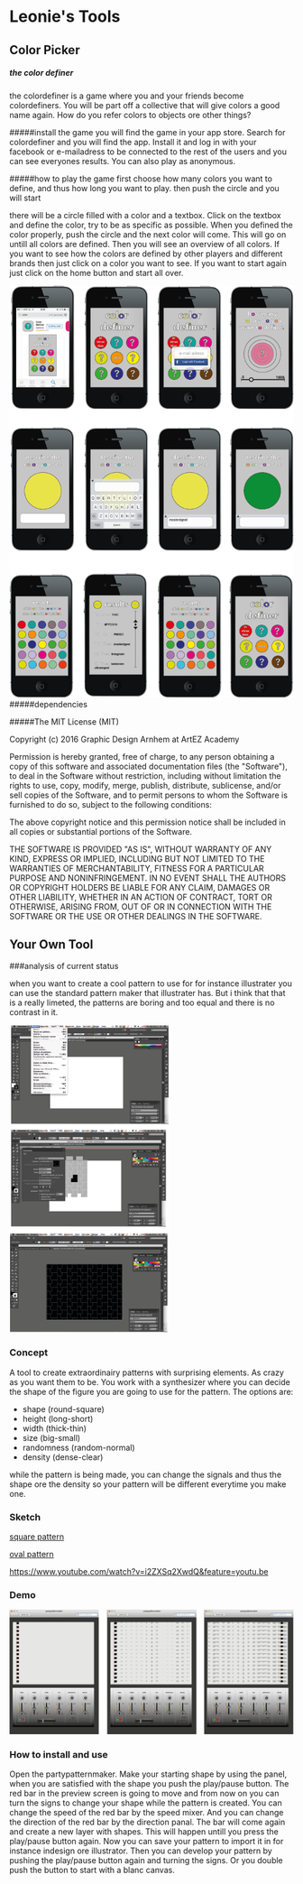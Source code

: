 # Leonie's Tools

## Color Picker

##### the  color definer
the colordefiner is a game where you and your friends become colordefiners. You will be part off a collective that will give colors a good name again. How do you refer colors to objects ore other things? 

#####install the game
you will find the game in your app store. Search for colordefiner and you will find the app. Install it and log in with your facebook or e-mailadress to be connected to the rest of the users and you can see everyones results. 
You can also play as anonymous.

#####how to play the game
first choose how many colors you want to define, and thus how long you want to play. then push the circle and you will start

there will be a circle filled with a color and a textbox. Click on the textbox and define the color, try to be as specific as possible. When you defined the color properly, push the circle and the next color will come. This will go on untill all colors are defined. 
Then you will see an overview of all colors. If you want to see how the colors are defined by other players and different brands then just click on a color you want to see. If you want to start again just click on the home button and start all over. 


![Text-IO](prototypecolor1.png)
#####dependencies

#####The MIT License (MIT)

Copyright (c) 2016 Graphic Design Arnhem at ArtEZ Academy

Permission is hereby granted, free of charge, to any person obtaining a copy
of this software and associated documentation files (the "Software"), to deal
in the Software without restriction, including without limitation the rights
to use, copy, modify, merge, publish, distribute, sublicense, and/or sell
copies of the Software, and to permit persons to whom the Software is
furnished to do so, subject to the following conditions:

The above copyright notice and this permission notice shall be included in all
copies or substantial portions of the Software.

THE SOFTWARE IS PROVIDED "AS IS", WITHOUT WARRANTY OF ANY KIND, EXPRESS OR
IMPLIED, INCLUDING BUT NOT LIMITED TO THE WARRANTIES OF MERCHANTABILITY,
FITNESS FOR A PARTICULAR PURPOSE AND NONINFRINGEMENT. IN NO EVENT SHALL THE
AUTHORS OR COPYRIGHT HOLDERS BE LIABLE FOR ANY CLAIM, DAMAGES OR OTHER
LIABILITY, WHETHER IN AN ACTION OF CONTRACT, TORT OR OTHERWISE, ARISING FROM,
OUT OF OR IN CONNECTION WITH THE SOFTWARE OR THE USE OR OTHER DEALINGS IN THE
SOFTWARE.


## Your Own Tool

###analysis of current status

when you want to create a cool pattern to use for for instance illustrater you can use the standard pattern maker that illustrater has. But i think that that is a really limeted, the patterns are boring and too equal and there is no contrast in it. 

![Text-IO](analyse.png)
### Concept
A tool to create extraordinairy patterns with surprising elements. As crazy as you want them to be. You work with a synthesizer where you can decide the shape of the figure you are going to use for the pattern. 
The options are:

- shape (round-square)
- height (long-short)
- width (thick-thin)
- size (big-small)
- randomness (random-normal)
- density (dense-clear)

while the pattern is being made, you can change the signals and thus the shape ore the density so your pattern will be different everytime you make one. 

### Sketch

[square pattern](Leonie/redline2.pv)


[oval pattern](Leonie/redline3.pv)


https://www.youtube.com/watch?v=i2ZXSq2XwdQ&feature=youtu.be

### Demo

![Text-IO](demo_ppt.png)

### How to install and use

Open the partypatternmaker. 
Make your starting shape by using the panel, when you are satisfied with the shape you push the play/pause button. The red bar in the preview screen is going to move and from now on you can turn the signs to change your shape while the pattern is created. 
You can change the speed of the red bar by the speed mixer. And you can change the direction of the red bar by the direction panal. 
The bar will come again and create a new layer with shapes. This will happen untill you press the play/pause button again. Now you can save your pattern to import it in for instance indesign ore illustrator.
Then you can develop your pattern by pushing the play/pause button again and turning the signs. Or you double push the button to start with a blanc canvas. 



